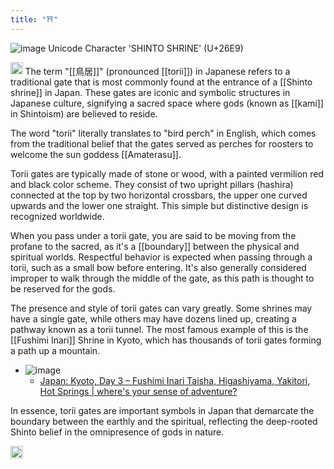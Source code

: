 ```yaml
---
title: "⛩"
---
```


![image](https://gyazo.com/166cef0832dc9827309ba035276d0434/thumb/1000) Unicode Character 'SHINTO SHRINE' (U+26E9)

<img src='https://scrapbox.io/api/pages/nishio/gpt/icon' alt='gpt.icon' height="19.5"/> The term "[[鳥居]]" (pronounced [[torii]]) in Japanese refers to a traditional gate that is most commonly found at the entrance of a [[Shinto shrine]] in Japan. These gates are iconic and symbolic structures in Japanese culture, signifying a sacred space where gods (known as [[kami]] in Shintoism) are believed to reside.

The word "torii" literally translates to "bird perch" in English, which comes from the traditional belief that the gates served as perches for roosters to welcome the sun goddess [[Amaterasu]].

Torii gates are typically made of stone or wood, with a painted vermilion red and black color scheme. They consist of two upright pillars (hashira) connected at the top by two horizontal crossbars, the upper one curved upwards and the lower one straight. This simple but distinctive design is recognized worldwide.

When you pass under a torii gate, you are said to be moving from the profane to the sacred, as it's a [[boundary]] between the physical and spiritual worlds. Respectful behavior is expected when passing through a torii, such as a small bow before entering. It's also generally considered improper to walk through the middle of the gate, as this path is thought to be reserved for the gods.

The presence and style of torii gates can vary greatly. Some shrines may have a single gate, while others may have dozens lined up, creating a pathway known as a torii tunnel. The most famous example of this is the [[Fushimi Inari]] Shrine in Kyoto, which has thousands of torii gates forming a path up a mountain.
- ![image](https://gyazo.com/cce3b9e2543ca5faeed3c96ef32dfa8b/thumb/1000)
    - [Japan: Kyoto, Day 3 – Fushimi Inari Taisha, Higashiyama, Yakitori, Hot Springs | where's your sense of adventure?](https://www.ericandleandra.com/2019/11/10/japan-kyoto-day-3-fushimi-inari-taisha-higashiyama-yakitori-hot-springs/)

In essence, torii gates are important symbols in Japan that demarcate the boundary between the earthly and the spiritual, reflecting the deep-rooted Shinto belief in the omnipresence of gods in nature.

<img src='https://scrapbox.io/api/pages/nishio/en/icon' alt='en.icon' height="19.5"/>
